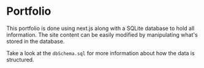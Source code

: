 # Portfolio

This portfolio is done using next.js along with a SQLite database to hold all information. The site content can be easily modified by manipulating what's stored in the database.

Take a look at the `dbSchema.sql` for more information about how the data is structured.
